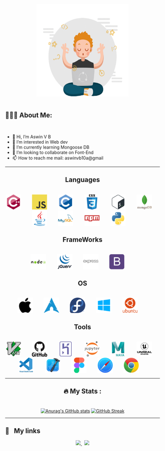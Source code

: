 <div id="header" align="center">
  <img src="profile.gif" height='300' width='300'><br>
</div>

<br>

## 👨🏻‍💻 About Me: 

<br>

- 👋 Hi, I’m Aswin V B
- 👀 I’m interested in Web dev
- 🌱 I’m currently learning Mongoose DB
- 💞️ I’m looking to collaborate on Font-End 
- 📫 How to reach me mail: aswinvb10a@gmail

<!---
vbaswin/vbaswin is a ✨ special ✨ repository because its `README.md` (this file) appears on your GitHub profile.
You can click the Preview link to take a look at your changes.
--->
---
<div id="badges" align='center'>
  
  ## Languages
  
  <br />
  <img src="icons/cplusplus-original.svg" height='50' weight='50'> &nbsp; &nbsp; &nbsp; &nbsp;
  <img src="icons/javascript-original.svg" height='50' weight='50'> &nbsp; &nbsp; &nbsp; &nbsp;
  <img src="icons/c-original.svg" height='50' weight='50'> &nbsp; &nbsp; &nbsp; &nbsp;
  <img src="icons/css3-original-wordmark.svg" height='50' weight='50'> &nbsp; &nbsp; &nbsp; &nbsp;
  <img src="icons/bash-original.svg" height='50' weight='50'> &nbsp; &nbsp; &nbsp; &nbsp;
  <img src="icons/mongodb-original-wordmark.svg" height='50' weight='50'> &nbsp; &nbsp; &nbsp; &nbsp;
  <img src="icons/java-original.svg" height='50' weight='50'> &nbsp; &nbsp; &nbsp; &nbsp;
  <img src="icons/mysql-original-wordmark.svg" height='50' weight='50'> &nbsp; &nbsp; &nbsp; &nbsp;
  <img src="icons/npm-original-wordmark.svg" height='50' weight='50'> &nbsp; &nbsp; &nbsp; &nbsp;
  <img src="icons/python-original.svg" height='50' weight='50'> &nbsp; &nbsp; &nbsp; &nbsp;
  <br>
  
  ## FrameWorks
 
   
  <br />
  <img src="icons/nodejs-original-wordmark.svg" height='50' weight='50'> &nbsp; &nbsp; &nbsp; &nbsp;
  <img src="icons/jquery-original-wordmark.svg" height='50' weight='50'> &nbsp; &nbsp; &nbsp; &nbsp;
  <img src="icons/express-original-wordmark.svg" height='50' weight='50'> &nbsp; &nbsp; &nbsp; &nbsp;
  <img src="icons/bootstrap.svg" height='50' weight='50'> &nbsp; &nbsp; &nbsp; &nbsp;
  <br>
   
  ## OS
  
  <br>
  <img src="icons/apple-original.svg" height='50' weight='50'> &nbsp; &nbsp; &nbsp; &nbsp;
  <img src="icons/archlinux.svg" height='50' weight='50'> &nbsp; &nbsp; &nbsp; &nbsp;
  <img src="icons/fedora-original.svg" height='50' weight='50'> &nbsp; &nbsp; &nbsp; &nbsp;
  <img src="icons/windows-10.svg" height='50' weight='50'> &nbsp; &nbsp; &nbsp; &nbsp;
  <img src="icons/ubuntu-plain-wordmark.svg" height='50' weight='50'> &nbsp; &nbsp; &nbsp; &nbsp;
  <br>
  
  ## Tools 
  
  <br>
  <img src="icons/vim-original.svg" height='50' weight='50'> &nbsp; &nbsp; &nbsp; &nbsp;
  <img src="icons/github-original-wordmark.svg" height='50' weight='50'> &nbsp; &nbsp; &nbsp; &nbsp;
  <img src="icons/heroku-original.svg" height='50' weight='50'> &nbsp; &nbsp; &nbsp; &nbsp;
  <img src="icons/jupyter-original-wordmark.svg" height='50' weight='50'> &nbsp; &nbsp; &nbsp; &nbsp;
  <img src="icons/maya-original-wordmark.svg" height='50' weight='50'> &nbsp; &nbsp; &nbsp; &nbsp;
  <img src="icons/unrealengine-original-wordmark.svg" height='50' weight='50'> &nbsp; &nbsp; &nbsp; &nbsp;
  <img src="icons/vscode-original-wordmark.svg" height='50' weight='50'> &nbsp; &nbsp; &nbsp; &nbsp;
  <img src="icons/xcode-original.svg" height='50' weight='50'> &nbsp; &nbsp; &nbsp; &nbsp;
  <img src="icons/figma-original.svg" height='50' weight='50'> &nbsp; &nbsp; &nbsp; &nbsp;
  <img src="icons/safari-original.svg" height='50' weight='50'> &nbsp; &nbsp; &nbsp; &nbsp;
  <img src="icons/chrome-original.svg" height='50' weight='50'> &nbsp; &nbsp; &nbsp; &nbsp;
  <br>
  
</div>

---
 <div align='center'>

  ## 🔥 My Stats : <br><br>
  
  
  [![Anurag's GitHub stats](https://github-readme-stats.vercel.app/api?username=vbaswin)](https://github.com/anuraghazra/github-readme-stats)
  [![GitHub Streak](http://github-readme-streak-stats.herokuapp.com?user=vbaswin)](https://git.io/streak-stats)<br>
  </div>
  
---

  
## 🔗 &nbsp; My links
<div align='center'>
  <a href="https://github.com/vbaswin">
  <img src="https://img.shields.io/badge/github-%23121011.svg?style=for-the-badge&logo=github&logoColor=white"> </a>
&nbsp; 
  <a href="www.linkedin.com/in/aswin-v-b-65426020a">
  <img src="https://img.shields.io/badge/linkedin-%230077B5.svg?style=for-the-badge&logo=linkedin&logoColor=white"> </a>
</div>

